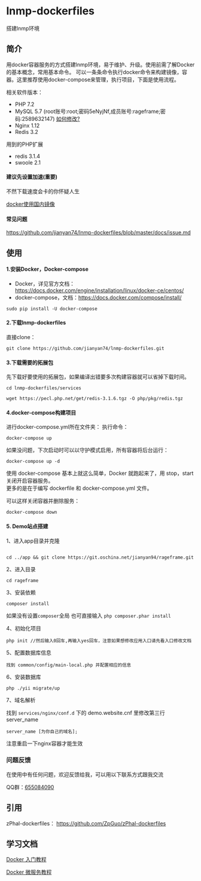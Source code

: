 # lnmp-dockerfiles

搭建lnmp环境

## 简介
用docker容器服务的方式搭建lnmp环境，易于维护、升级。使用前需了解Docker的基本概念，常用基本命令。
可以一条条命令执行docker命令来构建镜像，容器。这里推荐使用docker-compose来管理，执行项目，下面是使用流程。

相关软件版本：
- PHP 7.2
- MySQL 5.7 (root账号:root;密码5eNyjNf,成员账号:rageframe;密码:2589632147) [如何修改?](https://github.com/jianyan74/lnmp-dockerfiles/blob/master/docs/issue.md)
- Nginx 1.12
- Redis 3.2

用到的PHP扩展
- redis 3.1.4
- swoole 2.1

#### 建议先设置加速(重要)
不然下载速度会卡的你怀疑人生

[docker使用国内镜像](https://blog.csdn.net/yp090416/article/details/75107938)

#### 常见问题

https://github.com/jianyan74/lnmp-dockerfiles/blob/master/docs/issue.md

## 使用
#### 1.安装Docker，Docker-compose  
- Docker，详见官方文档：https://docs.docker.com/engine/installation/linux/docker-ce/centos/
- docker-compose，文档：https://docs.docker.com/compose/install/

```
sudo pip install -U docker-compose
```

#### 2.下载lnmp-dockerfiles
直接clone：
```
git clone https://github.com/jianyan74/lnmp-dockerfiles.git
```

#### 3.下载需要的拓展包
先下载好要使用的拓展包，如果编译出错要多次构建容器就可以省掉下载时间。
```
cd lnmp-dockerfiles/services

wget https://pecl.php.net/get/redis-3.1.6.tgz -O php/pkg/redis.tgz  
```

#### 4.docker-compose构建项目
进行docker-compose.yml所在文件夹：
执行命令：
```
docker-compose up
```  

如果没问题，下次启动时可以以守护模式启用，所有容器将后台运行：  
```
docker-compose up -d
``` 

使用 docker-compose 基本上就这么简单，Docker 就跑起来了，用 stop，start 关闭开启容器服务。  
更多的是在于编写 dockerfile 和 docker-compose.yml 文件。 

可以这样关闭容器并删除服务：
```
docker-compose down
```

#### 5. Demo站点搭建

1、进入app目录并克隆

```

cd ../app && git clone https://git.oschina.net/jianyan94/rageframe.git
```

2、进入目录

```
cd rageframe
```

3、安装依赖

```
composer install
```
如果没有设置`composer`全局 也可直接输入 `php composer.phar install`

4、初始化项目

```
php init //然后输入0回车,再输入yes回车，注意如果想修改应用入口请先看入口修改文档
```

5、配置数据库信息

```
找到 common/config/main-local.php 并配置相应的信息
```

6、安装数据库

```
php ./yii migrate/up
```

7、域名解析

找到 `services/nginx/conf.d` 下的 demo.website.cnf 里修改第三行server_name
```
server_name [为你自己的域名]; 
```
注意重启一下nginx容器才能生效

### 问题反馈

在使用中有任何问题，欢迎反馈给我，可以用以下联系方式跟我交流

QQ群：[655084090](https://jq.qq.com/?_wv=1027&k=4BeVA2r)

## 引用

zPhal-dockerfiles： https://github.com/ZpGuo/zPhal-dockerfiles

## 学习文档

[Docker 入门教程](http://www.ruanyifeng.com/blog/2018/02/docker-tutorial.html)

[Docker 微服务教程](http://www.ruanyifeng.com/blog/2018/02/docker-wordpress-tutorial.html)

